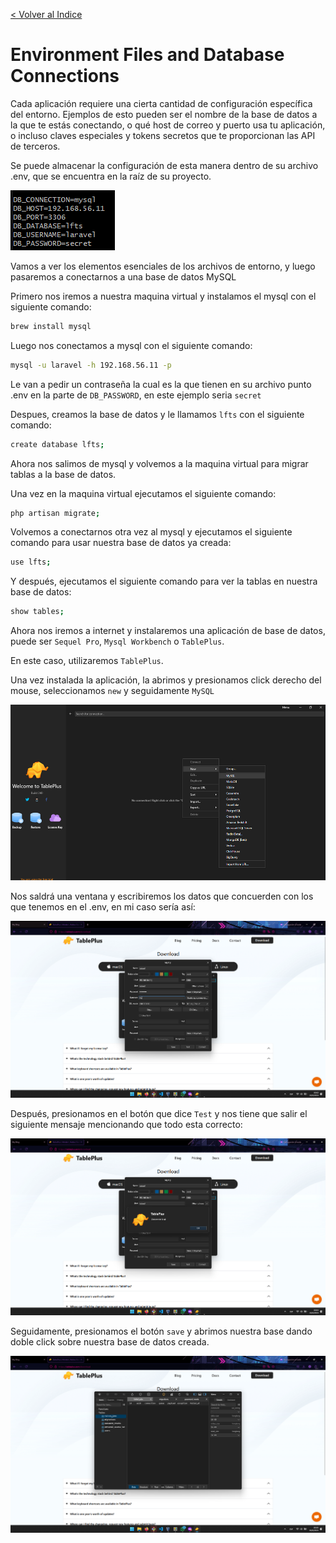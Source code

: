 [< Volver al Indice](/Docs/readme.md/)

# Environment Files and Database Connections

Cada aplicación requiere una cierta cantidad de configuración específica del entorno. Ejemplos de esto pueden ser el nombre de la base de datos a la que te estás conectando, o qué host de correo y puerto usa tu aplicación, o incluso claves especiales y tokens secretos que te proporcionan las API de terceros. 

Se puede almacenar la configuración de esta manera dentro de su archivo .env, que se encuentra en la raíz de su proyecto. 

![Vista del .env](images/17.1%20direcc.png)

Vamos a ver los elementos esenciales de los archivos de entorno, y luego pasaremos a conectarnos a una base de datos MySQL 

Primero nos iremos a nuestra maquina virtual y instalamos el mysql con el siguiente comando:

```bash
brew install mysql
```

Luego nos conectamos a mysql con el siguiente comando:

```bash
mysql -u laravel -h 192.168.56.11 -p
```

Le van a pedir un contraseña la cual es la que tienen en su archivo punto .env en la parte de `DB_PASSWORD`, en este ejemplo seria `secret`

Despues, creamos la base de datos y le llamamos `lfts` con el siguiente comando:

```bash
create database lfts;
```

Ahora nos salimos de mysql y volvemos a la maquina virtual para migrar tablas a la base de datos.

Una vez en la maquina virtual ejecutamos el siguiente comando:

```bash
php artisan migrate;
```

Volvemos a conectarnos otra vez al mysql y ejecutamos el siguiente comando para usar nuestra base de datos ya creada:

```bash
use lfts;
```

Y después, ejecutamos el siguiente comando para ver la tablas en nuestra base de datos:

```bash
show tables;
```

Ahora nos iremos a internet y instalaremos una aplicación de base de datos, puede ser `Sequel Pro`, `Mysql Workbench` o `TablePlus`.

En este caso, utilizaremos `TablePlus`.

Una vez instalada la aplicación, la abrimos y presionamos click derecho del mouse, seleccionamos `new` y seguidamente `MySQL`

![TablePlus crear database](images/17.2sql.png)

Nos saldrá una ventana y escribiremos los datos que concuerden con los que tenemos en el .env, en mi caso sería así:

![Creando database](images/17.3crea.png)

Después, presionamos en el botón que dice `Test` y nos tiene que salir el siguiente mensaje mencionando que todo esta correcto:

![Testiando](images/17.4ok.png)

Seguidamente, presionamos el botón `save` y abrimos nuestra base dando doble click sobre nuestra base de datos creada.

![Database](images/17.5%20enter.png)